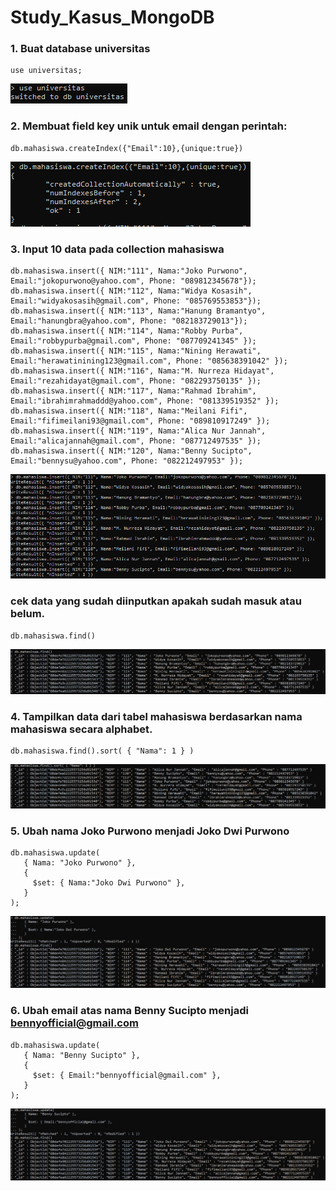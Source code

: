 # Study_Kasus_MongoDB

### 1. Buat database universitas
```mongodb
use universitas;
```
![DBUniversitas](DBUniversitas.PNG)


### 2. Membuat field key unik untuk email dengan perintah:
```mongodb
db.mahasiswa.createIndex({"Email":10},{unique:true})
```
![Nomor2](Nomor2.PNG)


### 3. Input 10 data pada collection mahasiswa
```mongodb
db.mahasiswa.insert({ NIM:"111", Nama:"Joko Purwono", Email:"jokopurwono@yahoo.com", Phone: "089812345678"});
db.mahasiswa.insert({ NIM:"112", Nama:"Widya Kosasih", Email:"widyakosasih@gmail.com", Phone: "085769553853"});
db.mahasiswa.insert({ NIM:"113", Nama:"Hanung Bramantyo", Email:"hanungbra@yahoo.com", Phone: "082183729013"});
db.mahasiswa.insert({ NIM:"114", Nama:"Robby Purba", Email:"robbypurba@gmail.com", Phone: "087709241345" });
db.mahasiswa.insert({ NIM:"115", Nama:"Nining Herawati", Email:"herawatinining123@gmail.com", Phone: "085638391042" });
db.mahasiswa.insert({ NIM:"116", Nama:"M. Nurreza Hidayat", Email:"rezahidayat@gmail.com", Phone: "082293750135" });
db.mahasiswa.insert({ NIM:"117", Nama:"Rahmad Ibrahim", Email:"ibrahimrahmaddd@yahoo.com", Phone: "081339519352" });
db.mahasiswa.insert({ NIM:"118", Nama:"Meilani Fifi", Email:"fifimeilani93@gmail.com", Phone: "089810917249" });
db.mahasiswa.insert({ NIM:"119", Nama:"Alica Nur Jannah", Email:"alicajannah@gmail.com", Phone: "087712497535" });
db.mahasiswa.insert({ NIM:"120", Nama:"Benny Sucipto", Email:"bennysu@yahoo.com", Phone: "082212497953" });
```
![DBInsert](DBInsert.PNG)


### cek data yang sudah diinputkan apakah sudah masuk atau belum.
```mongodb
db.mahasiswa.find()
```
![cekData](cekData.PNG)


### 4. Tampilkan data dari tabel mahasiswa berdasarkan nama mahasiswa secara alphabet.
```mongodb
db.mahasiswa.find().sort( { "Nama": 1 } )
```
![Nomor4](Nomor4.PNG)


### 5. Ubah nama Joko Purwono menjadi Joko Dwi Purwono
```mongodb
db.mahasiswa.update(
   { Nama: "Joko Purwono" },
   {
     $set: { Nama:"Joko Dwi Purwono" },
   }
);
```
![Nomor5](Nomor5.PNG)


### 6. Ubah email atas nama Benny Sucipto menjadi bennyofficial@gmail.com
```mongodb
db.mahasiswa.update(
   { Nama: "Benny Sucipto" },
   {
     $set: { Email:"bennyofficial@gmail.com" },
   }
);
```
![Nomor6](Nomor6.PNG)
